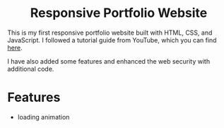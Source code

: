 <div align="center">

# Responsive Portfolio Website

</div>

<p align="left">
This is my first responsive portfolio website built with HTML, CSS, and JavaScript. I followed a tutorial guide from YouTube, which you can find <a href="https://youtu.be/ldwlOzRvYOU?si=UwsRVnle73WUvAXm">here</a>.
</p>

I have also added some features and enhanced the web security with additional code.

# Features 
- loading animation

  
